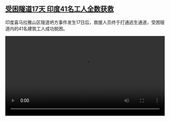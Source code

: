 <!--1701267423000-->
[受困隧道17天 印度41名工人全数获救](https://www.dw.com/zh/%E5%8F%97%E5%9B%B0%E9%9A%A7%E9%81%9317%E5%A4%A9%20%E5%8D%B0%E5%BA%A641%E5%90%8D%E5%B7%A5%E4%BA%BA%E5%85%A8%E6%95%B0%E8%8E%B7%E6%95%91/a-67585378)
------

<p>印度喜马拉雅山区隧道坍方事件发生17日后，救援人员终于打通逃生通道，受困隧道内的41名建筑工人成功脱困。</small></p><video src="https://tvdownloaddw-a.akamaihd.net/dwtv_video/flv/vdt_zh/2023/bchi231129_001_indiarescue_01r_AVC_1280x720.mp4" controls style="width:100%"></video>
